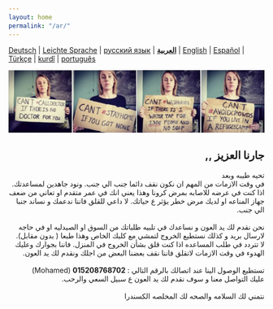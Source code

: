 ```yaml
---
layout: home
permalink: "/ar/"
---
```


[Deutsch](/) \| 
[Leichte Sprache](/leichte-sprache) \| 
[русский язык](/ru) \|
**[العربية](/ar)** \| 
[English](/en) \| 
[Español](/es) \| 
[Türkçe](/tr) \| 
[kurdî](/ku) \| 
[português](/pt)

![](/img/soli.jpg)

<h2><div dir="rtl">جارنا العزيز  ,,</div></h2>

<div dir="rtl">
تحيه طيبه وبعد 

<div>في وقت الازمات من المهم ان نكون نقف دائما جنب الي جنب. ونود جاهدين لمساعدتك.  
اذا كنت في عرضه للاصابه بمرض كرونا وهذا يعني انك في عمر متقدم او تعاني من ضعف جهاز المناعه او لديك مرض خطر يؤثر ع حياتك. لا داعي للقلق فاننا ندعمك و نساند جنبا الي جنب. </div>
<br>
نحن نقدم لك يد العون و نساعدك في تلبيه طلباتك من السوق او الصيدليه او في حاجه لارسال بريد و كذلك نستطيع الخروج لتمشي مع كلبك الخاص وهذا طبعا ( بدون مقابل).
<br>
لا تتردد في طلب المساعده اذا كنت قلق بشأن الخروج في المنزل. فاننا بجوارك وعليك الهدوء في وقت الازمات
 لاتقلق فاننا نقف بعضنا البعض من اجلك  ونقدم لك يد العون.
<br>
<br>
تستطيع الوصول الينا عند اتصالك بالرقم التالي :  
<strong>015208768702</strong> (Mohamed)
<br>
عليك التواصل معنا و سوف نقدم لك يد العون ع سبيل السعي والرحب.
<br>
<br>
نتمني لك السلامه والصحه لك   
المخلصه 
الكسندرا 
</div>
